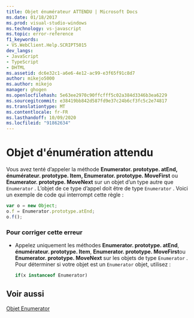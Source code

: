 ```yaml
---
title: Objet énumérateur ATTENDU | Microsoft Docs
ms.date: 01/18/2017
ms.prod: visual-studio-windows
ms.technology: vs-javascript
ms.topic: error-reference
f1_keywords:
- VS.WebClient.Help.SCRIPT5015
dev_langs:
- JavaScript
- TypeScript
- DHTML
ms.assetid: dc6e32c1-a6e6-4e12-ac99-e3f65f91c8d7
author: mikejo5000
ms.author: mikejo
manager: ghogen
ms.openlocfilehash: 5e63ee2970c90ffcfff5c02a384d3346b3ea6229
ms.sourcegitcommit: e38419bb842d587fd9e37c24b6cf3fc5c2e74817
ms.translationtype: MT
ms.contentlocale: fr-FR
ms.lasthandoff: 10/09/2020
ms.locfileid: "91862634"
---
```

# <a name="enumerator-object-expected"></a>Objet d'énumération attendu
Vous avez tenté d’appeler la méthode **Enumerator. prototype. atEnd, énumérateur. prototype. Item, Enumerator. prototype. MoveFirst** ou **Enumerator. prototype. MoveNext** sur un objet d’un type autre que `Enumerator` . L’objet de ce type d’appel doit être de type `Enumerator` . Voici un exemple de code qui interrompt cette règle :  
  
```JavaScript  
var o = new Object;  
o.f = Enumerator.prototype.atEnd;  
o.f();  
```  
  
### <a name="to-correct-this-error"></a>Pour corriger cette erreur  
  
- Appelez uniquement les méthodes **Enumerator. prototype. atEnd**, **énumérateur. prototype. Item**, **Enumerator. prototype. MoveFirst**ou **Enumerator. prototype. MoveNext** sur les objets de type `Enumerator` . Pour déterminer si votre objet est un `Enumerator` objet, utilisez :  
  
    ```js
    if(x instanceof Enumerator)  
    ```  
  
## <a name="see-also"></a>Voir aussi  
 [Objet Enumerator](https://developer.mozilla.org/docs/Archive/Web/JavaScript/Microsoft_Extensions/Enumerator)